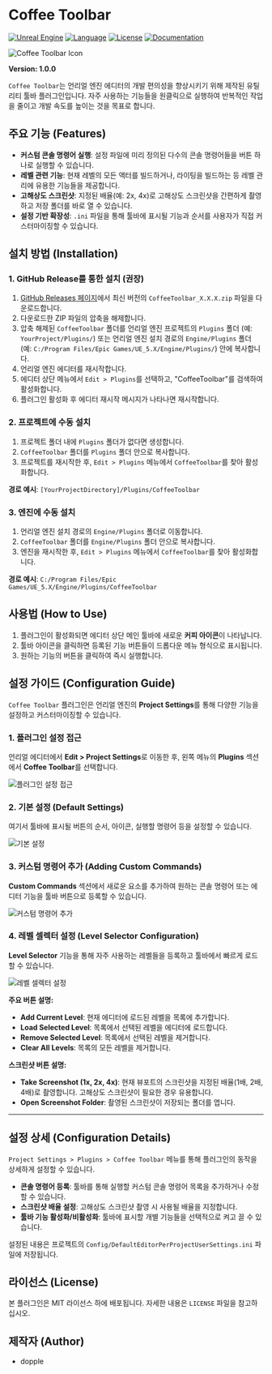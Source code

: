 # Coffee Toolbar

[![Unreal Engine](https://img.shields.io/badge/Unreal%20Engine-5.6.0-blue.svg)](https://www.unrealengine.com/)
[![Language](https://img.shields.io/badge/C%2B%2B-20-blue.svg)](https://isocpp.org/)
[![License](https://img.shields.io/badge/License-MIT-green.svg)](LICENSE)
[![Documentation](https://img.shields.io/badge/Docs-GitHub%20Pages-lightgrey.svg)](https://doppleddiggong.github.io/CoffeeToolbar/)

![Coffee Toolbar Icon](Documents/Reference/icon_coffee_cover_type3.png)

**Version: 1.0.0**

`Coffee Toolbar`는 언리얼 엔진 에디터의 개발 편의성을 향상시키기 위해 제작된 유틸리티 툴바 플러그인입니다. 자주 사용하는 기능들을 원클릭으로 실행하여 반복적인 작업을 줄이고 개발 속도를 높이는 것을 목표로 합니다.

## 주요 기능 (Features)

*   **커스텀 콘솔 명령어 실행**: 설정 파일에 미리 정의된 다수의 콘솔 명령어들을 버튼 하나로 실행할 수 있습니다.
*   **레벨 관련 기능**: 현재 레벨의 모든 액터를 빌드하거나, 라이팅을 빌드하는 등 레벨 관리에 유용한 기능들을 제공합니다.
*   **고해상도 스크린샷**: 지정된 배율(예: 2x, 4x)로 고해상도 스크린샷을 간편하게 촬영하고 저장 폴더를 바로 열 수 있습니다.
*   **설정 기반 확장성**: `.ini` 파일을 통해 툴바에 표시될 기능과 순서를 사용자가 직접 커스터마이징할 수 있습니다.

## 설치 방법 (Installation)

### 1. GitHub Release를 통한 설치 (권장)

1.  [GitHub Releases 페이지](https://github.com/doppleddiggong/CoffeeToolbar/releases)에서 최신 버전의 `CoffeeToolbar_X.X.X.zip` 파일을 다운로드합니다.
2.  다운로드한 ZIP 파일의 압축을 해제합니다.
3.  압축 해제된 `CoffeeToolbar` 폴더를 언리얼 엔진 프로젝트의 `Plugins` 폴더 (예: `YourProject/Plugins/`) 또는 언리얼 엔진 설치 경로의 `Engine/Plugins` 폴더 (예: `C:/Program Files/Epic Games/UE_5.X/Engine/Plugins/`) 안에 복사합니다.
4.  언리얼 엔진 에디터를 재시작합니다.
5.  에디터 상단 메뉴에서 `Edit > Plugins`를 선택하고, "CoffeeToolbar"를 검색하여 활성화합니다.
6.  플러그인 활성화 후 에디터 재시작 메시지가 나타나면 재시작합니다.

### 2. 프로젝트에 수동 설치

1.  프로젝트 폴더 내에 `Plugins` 폴더가 없다면 생성합니다.
2.  `CoffeeToolbar` 폴더를 `Plugins` 폴더 안으로 복사합니다.
3.  프로젝트를 재시작한 후, `Edit > Plugins` 메뉴에서 `CoffeeToolbar`를 찾아 활성화합니다.

**경로 예시**: `[YourProjectDirectory]/Plugins/CoffeeToolbar`

### 3. 엔진에 수동 설치

1.  언리얼 엔진 설치 경로의 `Engine/Plugins` 폴더로 이동합니다.
2.  `CoffeeToolbar` 폴더를 `Engine/Plugins` 폴더 안으로 복사합니다.
3.  엔진을 재시작한 후, `Edit > Plugins` 메뉴에서 `CoffeeToolbar`를 찾아 활성화합니다.

**경로 예시**: `C:/Program Files/Epic Games/UE_5.X/Engine/Plugins/CoffeeToolbar`

## 사용법 (How to Use)

1.  플러그인이 활성화되면 에디터 상단 메인 툴바에 새로운 **커피 아이콘**이 나타납니다.
2.  툴바 아이콘을 클릭하면 등록된 기능 버튼들이 드롭다운 메뉴 형식으로 표시됩니다.
3.  원하는 기능의 버튼을 클릭하여 즉시 실행합니다.

## 설정 가이드 (Configuration Guide)

`Coffee Toolbar` 플러그인은 언리얼 엔진의 **Project Settings**를 통해 다양한 기능을 설정하고 커스터마이징할 수 있습니다.

### 1. 플러그인 설정 접근

언리얼 에디터에서 **Edit > Project Settings**로 이동한 후, 왼쪽 메뉴의 **Plugins** 섹션에서 **Coffee Toolbar**를 선택합니다.

![플러그인 설정 접근](https://github.com/doppleddiggong/CoffeeToolbar/blob/main/Documents/Reference/guide_plugin_toolbarSettings.png?raw=true)

### 2. 기본 설정 (Default Settings)

여기서 툴바에 표시될 버튼의 순서, 아이콘, 실행할 명령어 등을 설정할 수 있습니다.

![기본 설정](https://github.com/doppleddiggong/CoffeeToolbar/blob/main/Documents/Reference/guide_defaultSetting.png?raw=true)

### 3. 커스텀 명령어 추가 (Adding Custom Commands)

**Custom Commands** 섹션에서 새로운 요소를 추가하여 원하는 콘솔 명령어 또는 에디터 기능을 툴바 버튼으로 등록할 수 있습니다.

![커스텀 명령어 추가](https://github.com/doppleddiggong/CoffeeToolbar/blob/main/Documents/Reference/guide_commnad.png?raw=true)

### 4. 레벨 셀렉터 설정 (Level Selector Configuration)

**Level Selector** 기능을 통해 자주 사용하는 레벨들을 등록하고 툴바에서 빠르게 로드할 수 있습니다.

![레벨 셀렉터 설정](https://github.com/doppleddiggong/CoffeeToolbar/blob/main/Documents/Reference/guide_levelselector.png?raw=true)

**주요 버튼 설명:**

*   **Add Current Level**: 현재 에디터에 로드된 레벨을 목록에 추가합니다.
*   **Load Selected Level**: 목록에서 선택된 레벨을 에디터에 로드합니다.
*   **Remove Selected Level**: 목록에서 선택된 레벨을 제거합니다.
*   **Clear All Levels**: 목록의 모든 레벨을 제거합니다.

**스크린샷 버튼 설명:**

*   **Take Screenshot (1x, 2x, 4x)**: 현재 뷰포트의 스크린샷을 지정된 배율(1배, 2배, 4배)로 촬영합니다. 고해상도 스크린샷이 필요한 경우 유용합니다.
*   **Open Screenshot Folder**: 촬영된 스크린샷이 저장되는 폴더를 엽니다.

---

## 설정 상세 (Configuration Details)

`Project Settings > Plugins > Coffee Toolbar` 메뉴를 통해 플러그인의 동작을 상세하게 설정할 수 있습니다.

*   **콘솔 명령어 등록**: 툴바를 통해 실행할 커스텀 콘솔 명령어 목록을 추가하거나 수정할 수 있습니다.
*   **스크린샷 배율 설정**: 고해상도 스크린샷 촬영 시 사용될 배율을 지정합니다.
*   **툴바 기능 활성화/비활성화**: 툴바에 표시할 개별 기능들을 선택적으로 켜고 끌 수 있습니다.

설정된 내용은 프로젝트의 `Config/DefaultEditorPerProjectUserSettings.ini` 파일에 저장됩니다.

## 라이선스 (License)

본 플러그인은 MIT 라이선스 하에 배포됩니다. 자세한 내용은 `LICENSE` 파일을 참고하십시오.

## 제작자 (Author)

-   dopple

